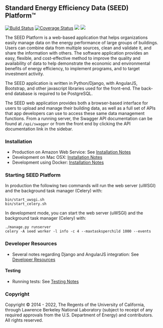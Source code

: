 ## Standard Energy Efficiency Data (SEED) Platform™
[![Build Status][build-img]][build-url] [![Coverage Status][coveralls-img]][coveralls-url]
[![](http://readthedocs.org/projects/seed-platform/badge/?version=stable)](http://seed-platform.readthedocs.io/en/stable/)
[![](http://readthedocs.org/projects/seed-platform/badge/?version=latest)](http://seed-platform.readthedocs.io/en/latest/)

The SEED Platform is a web-based application that helps organizations easily
manage data on the energy performance of large groups of buildings. Users can
combine data from multiple sources, clean and validate it, and share the
information with others. The software application provides an easy, flexible,
and cost-effective method to improve the quality and availability of data to
help demonstrate the economic and environmental benefits of energy efficiency,
to implement programs, and to target investment activity.

The SEED application is written in Python/Django, with AngularJS, Bootstrap,
and other javascript libraries used for the front-end. The back-end database
is required to be PostgreSQL.

The SEED web application provides both a browser-based interface for users to
upload and manage their building data, as well as a full set of APIs that app
developers can use to access these same data management functions.  From a
running server, the Swagger API documentation can be found at `/api/swagger`
or from the front end by clicking the API documentation link in the sidebar.


### Installation

* Production on Amazon Web Service: See [Installation Notes][production-aws-url]
* Development on Mac OSX: [Installation Notes][development-mac-osx]
* Development using Docker: [Installation Notes][development-docker]

### Starting SEED Platform

In production the following two commands will run the web server (uWSGI) and
the background task manager (Celery) with:

```
bin/start_uwsgi.sh
bin/start_celery.sh
```

In development mode, you can start the web server (uWSGI) and the background
task manager (Celery) with:

```
./manage.py runserver
celery -A seed worker -l info -c 4 --maxtasksperchild 1000 --events
```

### Developer Resources

* Several notes regarding Django and AngularJS integration: See [Developer Resources][developer-resources]

#### Testing

* Running tests: See [Testing Notes][developer-testing-notes]

### Copyright
Copyright ©  2014 - 2022, The Regents of the University of California, through
Lawrence Berkeley National Laboratory (subject to receipt of any required
approvals from the U.S. Department of Energy) and contributors. All rights
reserved.


[development-docker]: https://github.com/SEED-platform/seed/blob/develop/docs/source/setup_docker.rst
[development-mac-osx]: https://github.com/SEED-platform/seed/blob/develop/docs/source/setup_osx.rst
[production-aws-url]: http://www.github.com/seed-platform/seed/wiki/Installation
[developer-resources]: https://github.com/SEED-platform/seed/blob/develop/docs/source/developer_resources.rst
[developer-testing-notes]: https://github.com/SEED-platform/seed/blob/39bc55b846f0c1dc4c8d1574272cac50378de651/docs/source/developer_resources.rst#testing
[read-the-docs-stable]: http://seed-platform.readthedocs.io/en/stable
[read-the-docs-stable-img]: https://readthedocs.io/projects/seed-platform/badge/?version=stable
[read-the-docs-latest]: http://seed-platform.readthedocs.io/en/latest/
[read-the-docs-latest-img]: https://readthedocs.io/projects/seed-platform/badge/?version=latest
[build-img]: https://github.com/SEED-platform/seed/workflows/CI/badge.svg?branch=develop
[build-url]: https://github.com/SEED-platform/seed/actions?query=branch%3Adevelop
[coveralls-img]: https://coveralls.io/repos/github/SEED-platform/seed/badge.svg?branch=HEAD
[coveralls-url]: https://coveralls.io/github/SEED-platform/seed?branch=HEAD
